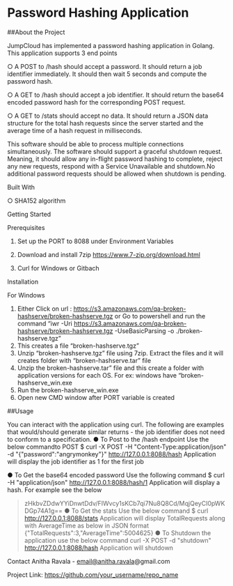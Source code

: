  # Password Hashing Application


##About the Project

JumpCloud has implemented a password hashing application in Golang. This application supports 3 end points 

  ○ A POST to /hash should accept a password. It should return a job identifier immediately. It should then wait 5 seconds and compute the password hash. 
  
  ○ A GET to /hash should accept a job identifier. It should return the base64 encoded password hash for the corresponding POST request.
  
  ○ A GET to /stats should accept no data. It should return a JSON data structure for the total hash requests since the server started and the average time of a hash request in     milliseconds.
  
This software should be able to process multiple connections simultaneously. The software should support a graceful shutdown request. Meaning, it should allow any
in-flight password hashing to complete, reject any new requests, respond with a Service Unavailable and shutdown.No additional password requests should be allowed when shutdown is pending.

Built With
  
  ○ SHA152 algorithm


Getting Started

Prerequisites

1. Set up the PORT to 8088 under Environment Variables
 
2. Download and install 7zip
https://www.7-zip.org/download.html

3. Curl for Windows or Gitbach

Installation

For Windows

1. Either Click on url : https://s3.amazonaws.com/qa-broken-hashserve/broken-hashserve.tgz 
or
Go to powershell and run the command “iwr -Uri https://s3.amazonaws.com/qa-broken-hashserve/broken-hashserve.tgz -UseBasicParsing -o ./broken-hashserve.tgz”
2. This creates a file “broken-hashserve.tgz”
3. Unzip “broken-hashserve.tgz” file using 7zip. Extract the files and it will creates folder with “broken-hashserve.tar” file 
4. Unzip the broken-hashserve.tar” file and this create a folder with application versions for each OS. For ex: windows have “broken-hashserve_win.exe
5. Run the broken-hashserve_win.exe 
6. Open new CMD window after PORT variable is created

##Usage

You can interact with the application using curl. The following are examples that would/should generate similar returns - the job identifier does not need to conform to a specification.
●  To Post to the /hash endpoint
Use the below commandto POST 
$ curl -X POST -H "Content-Type:application/json" -d "{\"password\":\"angrymonkey\"}" http://127.0.0.1:8088/hash
Application will display the job identifier as 1 for the first job 

● To Get the base64 encoded password
Use the following command
$ curl -H "application/json" http://127.0.0.1:8088/hash/1
Application will display a hash. For example see the below
> zHkbvZDdwYYiDnwtDdv/FIWvcy1sKCb7qi7Nu8Q8Cd/MqjQeyCI0pWKDGp74A1g==
● To Get the stats
Use the below command
$ curl http://127.0.0.1:8088/stats
Application will display TotalRequests along with AverageTime as below in JSON format 
> {"TotalRequests":3,"AverageTime":5004625}
● To Shutdown the application use the below command
curl -X POST -d "shutdown" http://127.0.0.1:8088/hash
Application will shutdown 

 
Contact
Anitha Ravala - email@anitha.ravala@gmail.com

Project Link: https://github.com/your_username/repo_name


